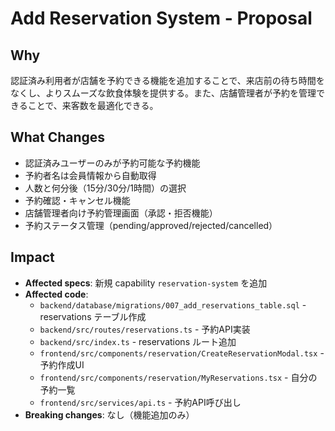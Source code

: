 # Add Reservation System - Proposal

## Why
認証済み利用者が店舗を予約できる機能を追加することで、来店前の待ち時間をなくし、よりスムーズな飲食体験を提供する。また、店舗管理者が予約を管理できることで、来客数を最適化できる。

## What Changes
- 認証済みユーザーのみが予約可能な予約機能
- 予約者名は会員情報から自動取得
- 人数と何分後（15分/30分/1時間）の選択
- 予約確認・キャンセル機能
- 店舗管理者向け予約管理画面（承認・拒否機能）
- 予約ステータス管理（pending/approved/rejected/cancelled）

## Impact
- **Affected specs**: 新規 capability `reservation-system` を追加
- **Affected code**:
  - `backend/database/migrations/007_add_reservations_table.sql` - reservations テーブル作成
  - `backend/src/routes/reservations.ts` - 予約API実装
  - `backend/src/index.ts` - reservations ルート追加
  - `frontend/src/components/reservation/CreateReservationModal.tsx` - 予約作成UI
  - `frontend/src/components/reservation/MyReservations.tsx` - 自分の予約一覧
  - `frontend/src/services/api.ts` - 予約API呼び出し
- **Breaking changes**: なし（機能追加のみ）
